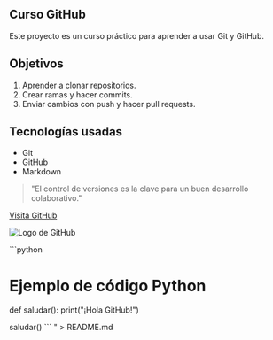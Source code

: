 ## Curso GitHub

Este proyecto es un curso práctico para aprender a usar Git y GitHub.

## Objetivos

1. Aprender a clonar repositorios.  
2. Crear ramas y hacer commits.  
3. Enviar cambios con push y hacer pull requests.

## Tecnologías usadas

- Git  
- GitHub  
- Markdown

> \"El control de versiones es la clave para un buen desarrollo colaborativo.\"

[Visita GitHub](https://github.com)

![Logo de GitHub](https://github.githubassets.com/images/modules/logos_page/GitHub-Mark.png)

\`\`\`python
# Ejemplo de código Python
def saludar():
    print(\"¡Hola GitHub!\")

saludar()
\`\`\`
" > README.md

